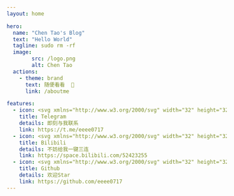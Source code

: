 ```yaml
---
layout: home

hero:
  name: "Chen Tao's Blog"
  text: "Hello World"
  tagline: sudo rm -rf
  image:
        src: /logo.png
        alt: Chen Tao
  actions:
    - theme: brand
      text: 随便看看  🎉
      link: /aboutme

features:
  - icon: <svg xmlns="http://www.w3.org/2000/svg" width="32" height="32" viewBox="0 0 24 24"><path fill="#65b7f1" d="M12 2C6.48 2 2 6.48 2 12s4.48 10 10 10s10-4.48 10-10S17.52 2 12 2zm4.64 6.8c-.15 1.58-.8 5.42-1.13 7.19c-.14.75-.42 1-.68 1.03c-.58.05-1.02-.38-1.58-.75c-.88-.58-1.38-.94-2.23-1.5c-.99-.65-.35-1.01.22-1.59c.15-.15 2.71-2.48 2.76-2.69a.2.2 0 0 0-.05-.18c-.06-.05-.14-.03-.21-.02c-.09.02-1.49.95-4.22 2.79c-.4.27-.76.41-1.08.4c-.36-.01-1.04-.2-1.55-.37c-.63-.2-1.12-.31-1.08-.66c.02-.18.27-.36.74-.55c2.92-1.27 4.86-2.11 5.83-2.51c2.78-1.16 3.35-1.36 3.73-1.36c.08 0 .27.02.39.12c.1.08.13.19.14.27c-.01.06.01.24 0 .38z"/></svg>
    title: Telegram
    details: 即刻与我联系
    link: https://t.me/eeee0717
  - icon: <svg xmlns="http://www.w3.org/2000/svg" width="32" height="32" viewBox="0 0 24 24"><path fill="#00a1d6" d="M18.223 3.086a1.25 1.25 0 0 1 0 1.768L17.08 5.996h1.17A3.75 3.75 0 0 1 22 9.746v7.5a3.75 3.75 0 0 1-3.75 3.75H5.75A3.75 3.75 0 0 1 2 17.246v-7.5a3.75 3.75 0 0 1 3.75-3.75h1.166L5.775 4.855a1.25 1.25 0 0 1 1.767-1.768l2.652 2.651c.079.08.145.166.198.258h3.213c.053-.092.12-.18.199-.259l2.651-2.651a1.25 1.25 0 0 1 1.768 0Zm.027 5.42H5.75a1.25 1.25 0 0 0-1.247 1.157l-.003.093v7.5c0 .66.51 1.2 1.157 1.247l.093.003h12.5a1.25 1.25 0 0 0 1.247-1.156l.003-.094v-7.5c0-.69-.56-1.25-1.25-1.25Zm-10 2.5c.69 0 1.25.56 1.25 1.25v1.25a1.25 1.25 0 0 1-2.5 0v-1.25c0-.69.56-1.25 1.25-1.25Zm7.5 0c.69 0 1.25.56 1.25 1.25v1.25a1.25 1.25 0 0 1-2.5 0v-1.25c0-.69.56-1.25 1.25-1.25Z"/></svg>
    title: Bilibili
    details: 不妨给我一键三连
    link: https://space.bilibili.com/52423255
  - icon: <svg xmlns="http://www.w3.org/2000/svg" width="32" height="32" viewBox="0 0 24 24"><path fill="currentColor" d="M12 2A10 10 0 0 0 2 12c0 4.42 2.87 8.17 6.84 9.5c.5.08.66-.23.66-.5v-1.69c-2.77.6-3.36-1.34-3.36-1.34c-.46-1.16-1.11-1.47-1.11-1.47c-.91-.62.07-.6.07-.6c1 .07 1.53 1.03 1.53 1.03c.87 1.52 2.34 1.07 2.91.83c.09-.65.35-1.09.63-1.34c-2.22-.25-4.55-1.11-4.55-4.92c0-1.11.38-2 1.03-2.71c-.1-.25-.45-1.29.1-2.64c0 0 .84-.27 2.75 1.02c.79-.22 1.65-.33 2.5-.33c.85 0 1.71.11 2.5.33c1.91-1.29 2.75-1.02 2.75-1.02c.55 1.35.2 2.39.1 2.64c.65.71 1.03 1.6 1.03 2.71c0 3.82-2.34 4.66-4.57 4.91c.36.31.69.92.69 1.85V21c0 .27.16.59.67.5C19.14 20.16 22 16.42 22 12A10 10 0 0 0 12 2Z"/></svg>
    title: Github 
    details: 欢迎Star
    link: https://github.com/eeee0717
---
```


